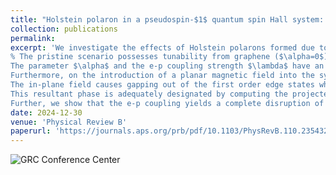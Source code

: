 ```yaml
---
title: "Holstein polaron in a pseudospin-$1$ quantum spin Hall system: first and second order topological phase transitions"
collection: publications
permalink: 
excerpt: 'We investigate the effects of Holstein polarons formed due to the electron-phonon (e-p) coupling, on the quantum spin Hall (QSH) phase of a pseudospin-$1$ fermionic $\alpha-T_3$ lattice.
% The pristine scenario possesses tunability from graphene ($\alpha=0$) to a dice ($\alpha=1$) lattice, and a flat band persists for all $\alpha\neq 0$.
The parameter $\alpha$ and the e-p coupling strength $\lambda$ have an interesting interplay, which demonstrates that at smaller values of $\alpha$, there is a single transition from a topological to a trivial phase as a function of $\lambda$, while the larger $\alpha$ values host two gap closing transitions, namely, trivial-topological-trivial transitions, accompanied by a narrow semi-metallic phase in between. The topological properties are characterized by computing the $\mathbb{Z}_2$ invariant which confirms the existence of topological (trivial) phases, which are hence verified against the presence (absence) of counter-propagating helical edge modes in a nanoribbon.
Furthermore, on the introduction of a planar magnetic field into the system, emergence of a second order topological phase is observed. 
The in-plane field causes gapping out of the first order edge states while maintaining the topological phase of the bulk intact, subsequently leading to the emergence of robust corner modes under suitable open boundary conditions. 
This resultant phase is adequately designated by computing the projected spin Chern number, a well-established invariant for the TRS broken QSH phase.
Further, we show that the e-p coupling yields a complete disruption of the corner modes as we tune it beyond a certain critical strength, giving rise to a second order topological phase transition. '
date: 2024-12-30
venue: 'Physical Review B'
paperurl: 'https://journals.aps.org/prb/pdf/10.1103/PhysRevB.110.235432'
---
```

![GRC Conference Center](/images/GRC.jpg)

